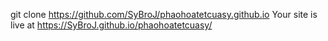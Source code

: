 git clone https://github.com/SyBroJ/phaohoatetcuasy.github.io
Your site is live at https://SyBroJ.github.io/phaohoatetcuasy/
